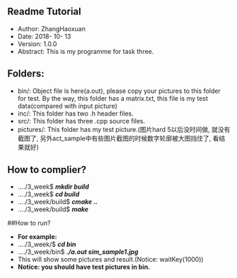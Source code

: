 ## Readme Tutorial
- Author: ZhangHaoxuan
- Date: 2018- 10- 13
- Version: 1.0.0
- Abstract: This is my programme for task three.  


## Folders:
- bin/: Object file is here(a.out), please copy your pictures to this folder for test. By the way, this folder has a matrix.txt, this file is my test data(compared with input picture)
- inc/: This folder has two .h header files.
- src/: This folder has three .cpp source files.
- pictures/: This folder has my test picture.(图片hard 5以后没时间做, 就没有截图了, 另外act_sample中有些图片截图的时候数字轮廓被大图挡住了,  看结果就好)


## How to complier?
- ..../3_week$ ***mkdir build***
- ..../3_week$ ***cd build***
- ..../3_week/build$ ***cmake ..***
- ..../3_week/build$ ***make***


##How to run?
- **For example:**
- ..../3_week/$ ***cd bin***
- ..../3_week/bin$ ***./a.out sim_sample1.jpg***
- This will show some pictures and result.(Notice: waitKey(1000))
- **Notice: you should have test pictures in bin.** 
